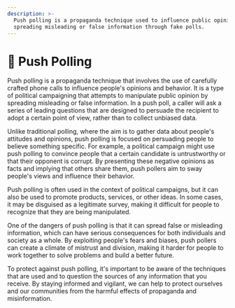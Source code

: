 ```yaml
---
description: >-
  Push polling is a propaganda technique used to influence public opinion by
  spreading misleading or false information through fake polls.
---
```


# 📳 Push Polling

Push polling is a propaganda technique that involves the use of carefully crafted phone calls to influence people's opinions and behavior. It is a type of political campaigning that attempts to manipulate public opinion by spreading misleading or false information. In a push poll, a caller will ask a series of leading questions that are designed to persuade the recipient to adopt a certain point of view, rather than to collect unbiased data.

Unlike traditional polling, where the aim is to gather data about people's attitudes and opinions, push polling is focused on persuading people to believe something specific. For example, a political campaign might use push polling to convince people that a certain candidate is untrustworthy or that their opponent is corrupt. By presenting these negative opinions as facts and implying that others share them, push pollers aim to sway people's views and influence their behavior.

Push polling is often used in the context of political campaigns, but it can also be used to promote products, services, or other ideas. In some cases, it may be disguised as a legitimate survey, making it difficult for people to recognize that they are being manipulated.

One of the dangers of push polling is that it can spread false or misleading information, which can have serious consequences for both individuals and society as a whole. By exploiting people's fears and biases, push pollers can create a climate of mistrust and division, making it harder for people to work together to solve problems and build a better future.

To protect against push polling, it's important to be aware of the techniques that are used and to question the sources of any information that you receive. By staying informed and vigilant, we can help to protect ourselves and our communities from the harmful effects of propaganda and misinformation.

